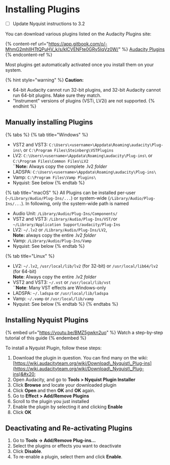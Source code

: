 # Installing Plugins

* [ ] Update Nyquist instructions to 3.2

You can download various plugins listed on the Audacity Plugins site:

{% content-ref url="https://app.gitbook.com/o/-MhmG2mhIIHTtQPuHV_k/s/klCVENFte0GRy5IqVz0W/" %}
[Audacity Plugins](https://app.gitbook.com/o/-MhmG2mhIIHTtQPuHV\_k/s/klCVENFte0GRy5IqVz0W/)
{% endcontent-ref %}

Most plugins get automatically activated once you install them on your system.

{% hint style="warning" %}
**Caution:**&#x20;

* 64-bit Audacity cannot run 32-bit plugins, and 32-bit Audacity cannot run 64-bit plugins. Make sure they match.
* "Instrument" versions of plugins (VSTi, LV2i) are not supported.
{% endhint %}

## Manually installing Plugins

{% tabs %}
{% tab title="Windows" %}
* VST2 and VST3: `C:\Users\<username>\Appdata\Roaming\audacity\Plug-ins\` or `C:\Program Files\Steinberg\VSTPlugins`
* LV2: `C:\Users\<username>\Appdata\Roaming\audacity\Plug-ins\` or `C:\Program Files\Common Files\LV2` \
  ``**Note:** Always copy the complete .lv2 _folder_
* LADSPA: `C:\Users\<username>\Appdata\Roaming\audacity\Plug-ins\`&#x20;
* Vamp: `C:\Program Files\Vamp Plugins\`
* Nyquist: See below
{% endtab %}

{% tab title="macOS" %}
All Plugins can be installed per-user (`~/Library/Audio/Plug-Ins/...`) or system-wide (`/Library/Audio/Plug-Ins/...`). In following, only the system-wide path is named

* Audio Unit: `/Library/Audio/Plug-Ins/Components/`&#x20;
* VST2 and VST3: `/Library/Audio/Plug-Ins/VST/`or `~/Library/Application Support/audacity/Plug-Ins`
* LV2: `~/.lv2` or `/Library/Audio/Plug-Ins/LV2`, \
  **Note:** always copy the entire .lv2 _folder_
* Vamp: `/Library/Audio/Plug-Ins/Vamp`
* Nyquist: See below
{% endtab %}

{% tab title="Linux" %}
* LV2: `~/.lv2`, `/usr/local/lib/lv2` (for 32-bit) or `/usr/local/lib64/lv2` (for 64-bit)\
  **Note**: Always copy the entire .lv2 _folder_
* VST2 and VST3: `~/.vst` or `/usr/local/lib/vst`\
  ``**Note**: Many VST effects are Windows-only
* LADSPA: `~/.ladspa` or `/usr/local/lib/ladspa`
* Vamp: `~/.vamp` or `/usr/local/lib/vamp`
* Nyquist: See below
{% endtab %}
{% endtabs %}

## Installing Nyquist Plugins

{% embed url="https://youtu.be/BMZ5gwkn2uo" %}
Watch a step-by-step tutorial of this guide
{% endembed %}

To install a Nyquist Plugin, follow these steps:&#x20;

1. Download the plugin in question. You can find many on the wiki: [https://wiki.audacityteam.org/wiki/Download\_Nyquist\_Plug-ins](https://wiki.audacityteam.org/wiki/Download\_Nyquist\_Plug-ins)&#x20;
2. Open Audacity, and go to **Tools > Nyquist Plugin Installer**
3. Click **Browse** and locate your downloaded plugin
4. Click **Open** and then **OK** and **OK** again.&#x20;
5. Go to **Effect > Add/Remove Plugins**
6. Scroll to the plugin you just installed
7. Enable the plugin by selecting it and clicking **Enable**
8. Click **OK**

## Deactivating and Re-activating Plugins

1. Go to **Tools -> Add/Remove Plug-ins...**
2. Select the plugins or effects you want to deactivate
3. Click **Disable**.
4. To re-enable a plugin, select them and click **Enable**.

